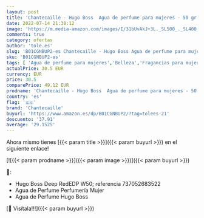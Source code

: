 ```yaml
---
layout: post
title: 'Chantecaille - Hugo Boss  Agua de perfume para mujeres - 50 gr.'
date: 2022-07-14 21:38:12
image: 'https://m.media-amazon.com/images/I/31bUvAkJ+3L._SL500_._SL400_.jpg'
comments: true
category: ofertas
author: 'tole.es'
slug: 'B01CGNBUP2-es Chantecaille - Hugo Boss Agua de perfume para mujeres - 50...'
sku: 'B01CGNBUP2-es'
tags: [ 'Agua de perfume para mujeres','Belleza','Fragancias para mujeres','Perfumes y fragancias','agua','chantecaille','de','perfume','🇪🇸', ]
actualPrice: 30.5 EUR
currency: EUR
price: 30.5
comparePrice: 49.12 EUR
prodname: 'Chantecaille - Hugo Boss  Agua de perfume para mujeres - 50 gr.'
country: 'es'
flag: '🇪🇸'
brand: 'Chantecaille'
buyurl: 'https://www.amazon.es/dp/B01CGNBUP2/?tag=tolees-21'
descuento: '37.91'
average: '29.1525'
---
```


Ahora mismo tienes [{{< param title >}}]({{< param buyurl >}}) en el siguiente enlace!

[![{{< param prodname >}}]({{< param image >}})]({{< param buyurl >}})

🔎:

- Hugo Boss Deep RedEDP W50; referencia 737052683522
- Agua de Perfume Perfumería Mujer
- Agua de Perfume Hugo Boss

[🛒 Visítala!!!]({{< param buyurl >}})
